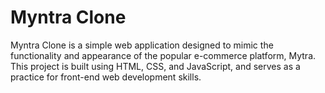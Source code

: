 # Myntra Clone

Myntra Clone is a simple web application designed to mimic the functionality and appearance of the popular e-commerce platform, Mytra. This project is built using HTML, CSS, and JavaScript, and serves as a practice for front-end web development skills.


